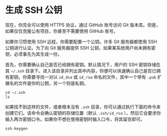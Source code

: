 # 生成 SSH 公钥

现在，你完全可以使用 HTTPS 协议，通过 GitHub 账号访问 Git 版本库。但是，如果仅仅克隆公有项目，你甚至不需要使用 GitHub 账号。

如果你习惯使用 SSH 远程，你需要配置一个公钥。许多 Git 服务器都使用 SSH 公钥进行认证。为了向 Git 服务器提供 SSH 公钥，如果某系统用户尚未拥有密钥，必须事先为其生成一份。

首先，你需要确认自己是否已经拥有密钥。默认情况下，用户的 SSH 密钥存储在其 `~/.ssh` 目录下。进入该目录并列出其中内容，你便可以快速确认自己是否已拥有密钥。你需要寻找一对以 `id_dsa` 或 `id_rsa` 命名的文件，其中一个带有 `.pub` 扩展名的文件是你的公钥，另一个则是私钥。

```shell
cd ~/.ssh
ls
```

如果找不到这样的文件，或者根本没有 `.ssh` 目录，你可以通过执行下面的命令来创建它们。该命令会确认密钥的存储位置（默认 `.ssh/id_rsa` ），然后它会要求你输入两次密钥口令。如果你不想在使用密钥时输入口令，将其留空即可。

```shell
ssh-keygen
```
